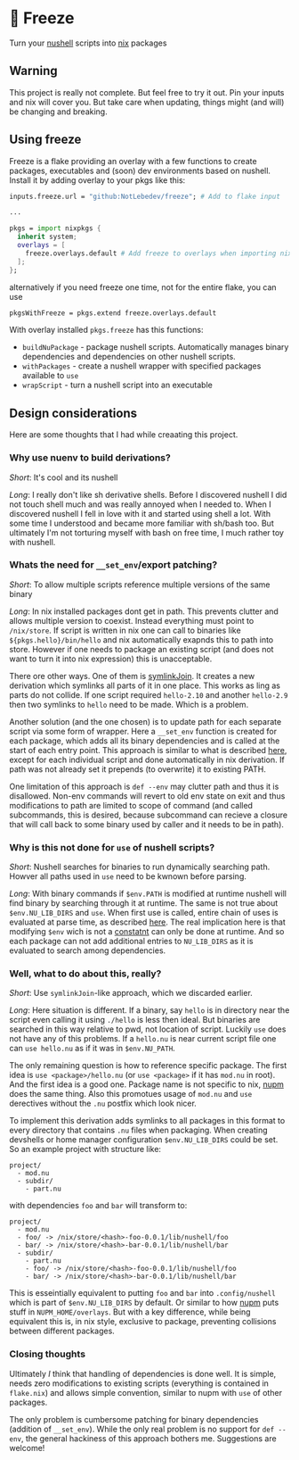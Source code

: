 # 🥶 Freeze
Turn your [nushell](https://www.nushell.sh/) scripts into [nix](https://nixos.org/) packages

## Warning
This project is really not complete. But feel free to try it out. Pin your inputs and nix will
cover you. But take care when updating, things might (and will) be changing and breaking.

## Using freeze
Freeze is a flake providing an overlay with a few functions to create packages, executables
and (soon) dev environments based on nushell. Install it by adding overlay to your pkgs
like this:
```nix
inputs.freeze.url = "github:NotLebedev/freeze"; # Add to flake input

...

pkgs = import nixpkgs {
  inherit system;
  overlays = [
    freeze.overlays.default # Add freeze to overlays when importing nixpkgs
  ];
};
```

alternatively if you need freeze one time, not for the entire flake, you can use
```nix
pkgsWithFreeze = pkgs.extend freeze.overlays.default
```

With overlay installed `pkgs.freeze` has this functions:
* `buildNuPackage` - package nushell scripts. Automatically manages binary dependencies and
dependencies on other nushell scripts.
* `withPackages` - create a nushell wrapper with specified packages available to `use`
* `wrapScript` - turn a nushell script into an executable

## Design considerations
Here are some thoughts that I had while creaating this project.

### Why use nuenv to build derivations?
*Short*: It's cool and its nushell

*Long*: I really don't like sh derivative shells. Before I discovered nushell I did not touch shell
much and was really annoyed when I needed to. When I discovered nushell I fell in love with it
and started using shell a lot. With some time I understood and became more familiar with sh/bash
too. But ultimately I'm not torturing myself with bash on free time, I much rather toy with nushell.

### Whats the need for `__set_env`/export patching?
*Short*: To allow multiple scripts reference multiple versions of the same binary

*Long*: In nix installed packages dont get in path. This prevents clutter and allows multiple
version to coexist. Instead everything must point to `/nix/store`. If script is written in nix
one can call to binaries like `${pkgs.hello}/bin/hello` and nix automatically exapnds this
to path into store. However if one needs to package an existing script (and does not want
to turn it into nix expression) this is unacceptable. 

There ore other ways. One of them is
[symlinkJoin](https://nixos.org/manual/nixpkgs/stable/#trivial-builder-symlinkJoin). It creates
a new derivation which symlinks all parts of it in one place. This works as ling as parts
do not collide. If one script required `hello-2.10` and another `hello-2.9` then two symlinks
to `hello` need to be made. Which is a problem.

Another solution (and the one chosen) is to update path for each separate script via some form
of wrapper. Here a `__set_env` function is created for each package, which adds all its
binary dependencies and is called at the start of each entry point. This approach is similar
to what is described
[here](https://www.nushell.sh/book/modules.html#setting-environment-aliases-conda-style), except
for each individual script and done automatically in nix derivation. If path was not already set
it prepends (to overwrite) it to existing PATH. 

One limitation of this approach is `def --env` may clutter path and thus it is disallowed. Non-env
commands will revert to old env state on exit and thus modifications to path are limited to scope
of command (and called subcommands, this is desired, because subcommand can recieve a closure
that will call back to some binary used by caller and it needs to be in path).

### Why is this not done for `use` of nushell scripts?
*Short*: Nushell searches for binaries to run dynamically searching path. Howver all paths
used in `use` need to be kwnown before parsing.

*Long*: With binary commands if `$env.PATH` is modified at runtime nushell will find binary
by searching through it at runtime. The same is not true about `$env.NU_LIB_DIRS` and `use`.
When first use is called, entire chain of uses is evaluated at parse time, as described
[here](https://www.nushell.sh/book/how_nushell_code_gets_run.html). The real implication here
is that modifying `$env` wich is not a
[constatnt](https://www.nushell.sh/book/variables_and_subexpressions.html#constant-variables)
can only be done at runtime. And so each package can not add additional entries to
`NU_LIB_DIRS` as it is evaluated to search among dependencies.

### Well, what to do about this, really?
*Short*: Use `symlinkJoin`-like approach, which we discarded earlier.

*Long*: Here situation is different. If a binary, say `hello` is in directory near the script
even calling it using `./hello` is less then ideal. But binaries are searched in this way relative
to pwd, not location of script. Luckily `use` does not have any of this problems. If a `hello.nu`
is near current script file one can `use hello.nu` as if it was in `$env.NU_PATH`.

The only remaining question is how to reference specific package. The first idea is 
`use <package>/hello.nu` (or `use <package>` if it has `mod.nu` in root). And the first idea is a
good one. Package name is not specific to nix, [nupm](https://github.com/nushell/nupm) does the
same thing. Also this promotues usage of `mod.nu` and `use` derectives without
the `.nu` postfix which look nicer.

To implement this derivation adds symlinks to all packages in this format to every directory
that contains `.nu` files when packaging. When creating devshells or home manager configuration
`$env.NU_LIB_DIRS` could be set. So an example project with structure like:
```
project/
  - mod.nu
  - subdir/
    - part.nu
```
with dependencies `foo` and `bar` will transform to:
```
project/
  - mod.nu
  - foo/ -> /nix/store/<hash>-foo-0.0.1/lib/nushell/foo
  - bar/ -> /nix/store/<hash>-bar-0.0.1/lib/nushell/bar
  - subdir/
    - part.nu
    - foo/ -> /nix/store/<hash>-foo-0.0.1/lib/nushell/foo
    - bar/ -> /nix/store/<hash>-bar-0.0.1/lib/nushell/bar
```
This is esseintially equivalent to putting `foo` and `bar` into `.config/nushell` which is part
of `$env.NU_LIB_DIRS` by default. Or similar to how
[nupm](https://github.com/nushell/nupm/blob/f7c0843f4d667194beae468614a46cc8d72cc5db/docs/design/README.md#dependency-handling-toc)
puts stuff in `NUPM_HOME/overlays`. But with a key difference, while being equivalent this is,
in nix style, exclusive to package, preventing collisions between different packages.

### Closing thoughts
Ultimately *I* think that handling of dependencies is done well. It
is simple, needs zero modifications to existing scripts (everything is contained in `flake.nix`)
and allows simple convention, similar to nupm with `use` of other packages.

The only problem is cumbersome patching for binary dependencies (addition of `__set_env`). While
the only real problem is no support for `def --env`, the general hackiness of this approach bothers
me. Suggestions are welcome!

